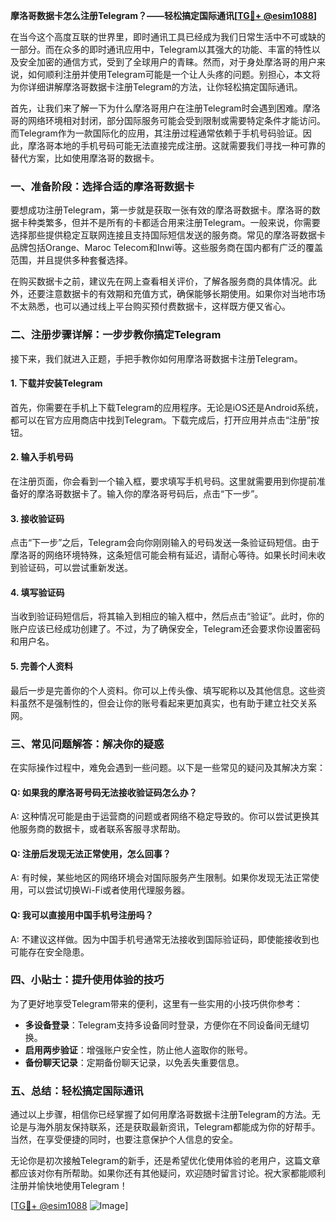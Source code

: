 **摩洛哥数据卡怎么注册Telegram？——轻松搞定国际通讯[[TG💪+ @esim1088](https://t.me/s/esim1088)]**

在当今这个高度互联的世界里，即时通讯工具已经成为我们日常生活中不可或缺的一部分。而在众多的即时通讯应用中，Telegram以其强大的功能、丰富的特性以及安全加密的通信方式，受到了全球用户的青睐。然而，对于身处摩洛哥的用户来说，如何顺利注册并使用Telegram可能是一个让人头疼的问题。别担心，本文将为你详细讲解摩洛哥数据卡注册Telegram的方法，让你轻松搞定国际通讯。

首先，让我们来了解一下为什么摩洛哥用户在注册Telegram时会遇到困难。摩洛哥的网络环境相对封闭，部分国际服务可能会受到限制或需要特定条件才能访问。而Telegram作为一款国际化的应用，其注册过程通常依赖于手机号码验证。因此，摩洛哥本地的手机号码可能无法直接完成注册。这就需要我们寻找一种可靠的替代方案，比如使用摩洛哥的数据卡。

### **一、准备阶段：选择合适的摩洛哥数据卡**

要想成功注册Telegram，第一步就是获取一张有效的摩洛哥数据卡。摩洛哥的数据卡种类繁多，但并不是所有的卡都适合用来注册Telegram。一般来说，你需要选择那些提供稳定互联网连接且支持国际短信发送的服务商。常见的摩洛哥数据卡品牌包括Orange、Maroc Telecom和Inwi等。这些服务商在国内都有广泛的覆盖范围，并且提供多种套餐选择。

在购买数据卡之前，建议先在网上查看相关评价，了解各服务商的具体情况。此外，还要注意数据卡的有效期和充值方式，确保能够长期使用。如果你对当地市场不太熟悉，也可以通过线上平台购买预付费数据卡，这样既方便又省心。

### **二、注册步骤详解：一步步教你搞定Telegram**

接下来，我们就进入正题，手把手教你如何用摩洛哥数据卡注册Telegram。

#### **1. 下载并安装Telegram**

首先，你需要在手机上下载Telegram的应用程序。无论是iOS还是Android系统，都可以在官方应用商店中找到Telegram。下载完成后，打开应用并点击“注册”按钮。

#### **2. 输入手机号码**

在注册页面，你会看到一个输入框，要求填写手机号码。这里就需要用到你提前准备好的摩洛哥数据卡了。输入你的摩洛哥号码后，点击“下一步”。

#### **3. 接收验证码**

点击“下一步”之后，Telegram会向你刚刚输入的号码发送一条验证码短信。由于摩洛哥的网络环境特殊，这条短信可能会稍有延迟，请耐心等待。如果长时间未收到验证码，可以尝试重新发送。

#### **4. 填写验证码**

当收到验证码短信后，将其输入到相应的输入框中，然后点击“验证”。此时，你的账户应该已经成功创建了。不过，为了确保安全，Telegram还会要求你设置密码和用户名。

#### **5. 完善个人资料**

最后一步是完善你的个人资料。你可以上传头像、填写昵称以及其他信息。这些资料虽然不是强制性的，但会让你的账号看起来更加真实，也有助于建立社交关系网。

### **三、常见问题解答：解决你的疑惑**

在实际操作过程中，难免会遇到一些问题。以下是一些常见的疑问及其解决方案：

#### **Q: 如果我的摩洛哥号码无法接收验证码怎么办？**
A: 这种情况可能是由于运营商的问题或者网络不稳定导致的。你可以尝试更换其他服务商的数据卡，或者联系客服寻求帮助。

#### **Q: 注册后发现无法正常使用，怎么回事？**
A: 有时候，某些地区的网络环境会对国际服务产生限制。如果你发现无法正常使用，可以尝试切换Wi-Fi或者使用代理服务器。

#### **Q: 我可以直接用中国手机号注册吗？**
A: 不建议这样做。因为中国手机号通常无法接收到国际验证码，即使能接收到也可能存在安全隐患。

### **四、小贴士：提升使用体验的技巧**

为了更好地享受Telegram带来的便利，这里有一些实用的小技巧供你参考：

- **多设备登录**：Telegram支持多设备同时登录，方便你在不同设备间无缝切换。
- **启用两步验证**：增强账户安全性，防止他人盗取你的账号。
- **备份聊天记录**：定期备份聊天记录，以免丢失重要信息。

### **五、总结：轻松搞定国际通讯**

通过以上步骤，相信你已经掌握了如何用摩洛哥数据卡注册Telegram的方法。无论是与海外朋友保持联系，还是获取最新资讯，Telegram都能成为你的好帮手。当然，在享受便捷的同时，也要注意保护个人信息的安全。

无论你是初次接触Telegram的新手，还是希望优化使用体验的老用户，这篇文章都应该对你有所帮助。如果你还有其他疑问，欢迎随时留言讨论。祝大家都能顺利注册并愉快地使用Telegram！

[[TG💪+ @esim1088](https://t.me/s/esim1088) ![Image](https://i.postimg.cc/4NQfJmqS/Snipaste-2025-05-13-00-14-12.png)]